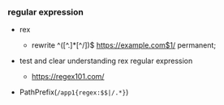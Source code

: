 
### regular expression
- rex 
  - rewrite ^([^.]*[^/])$ https://example.com$1/ permanent; 

- test and clear understanding rex regular expression
  - https://regex101.com/ 

- PathPrefix(`/app1{regex:$$|/.*}`)
